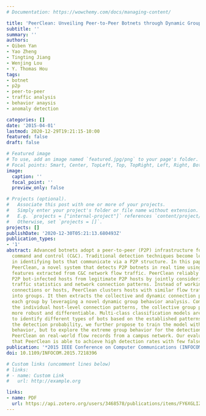 ```yaml
---
# Documentation: https://wowchemy.com/docs/managing-content/

title: 'PeerClean: Unveiling Peer-to-Peer Botnets through Dynamic Group Behavior Analysis'
subtitle: ''
summary: ''
authors:
- Qiben Yan
- Yao Zheng
- Tingting Jiang
- Wenjing Lou
- Y. Thomas Hou
tags:
- botnet
- p2p
- peer-to-peer
- traffic analysis
- behavior anaysis
- anomaly detection

categories: []
date: '2015-04-01'
lastmod: 2020-12-29T19:21:15-10:00
featured: false
draft: false

# Featured image
# To use, add an image named `featured.jpg/png` to your page's folder.
# Focal points: Smart, Center, TopLeft, Top, TopRight, Left, Right, BottomLeft, Bottom, BottomRight.
image:
  caption: ''
  focal_point: ''
  preview_only: false

# Projects (optional).
#   Associate this post with one or more of your projects.
#   Simply enter your project's folder or file name without extension.
#   E.g. `projects = ["internal-project"]` references `content/project/deep-learning/index.md`.
#   Otherwise, set `projects = []`.
projects: []
publishDate: '2020-12-30T05:21:13.680493Z'
publication_types:
- '1'
abstract: Advanced botnets adopt a peer-to-peer (P2P) infrastructure for more resilient
  command and control (C&C). Traditional detection techniques become less effective
  in identifying bots that communicate via a P2P structure. In this paper, we present
  PeerClean, a novel system that detects P2P botnets in real time using only high-level
  features extracted from C&C network flow traffic. PeerClean reliably distinguishes
  P2P bot-infected hosts from legitimate P2P hosts by jointly considering flow-level
  traffic statistics and network connection patterns. Instead of working on individual
  connections or hosts, PeerClean clusters hosts with similar flow traffic statistics
  into groups. It then extracts the collective and dynamic connection patterns of
  each group by leveraging a novel dynamic group behavior analysis. Comparing with
  the individual host-level connection patterns, the collective group patterns are
  more robust and differentiable. Multi-class classification models are then used
  to identify different types of bots based on the established patterns. To increase
  the detection probability, we further propose to train the model with average group
  behavior, but to explore the extreme group behavior for the detection. We evaluate
  PeerClean on real-world flow records from a campus network. Our evaluation shows
  that PeerClean is able to achieve high detection rates with few false positives.
publication: '*2015 IEEE Conference on Computer Communications (INFOCOM)*'
doi: 10.1109/INFOCOM.2015.7218396

# Custom links (uncomment lines below)
# links:
# - name: Custom Link
#   url: http://example.org

links:
- name: PDF
  url: https://api.zotero.org/users/3468578/publications/items/FY6XGLIZ/file/view
---
```

